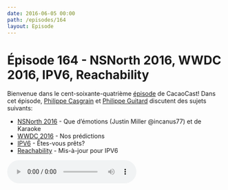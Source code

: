 ```yaml
---
date: 2016-06-05 00:00
path: /episodes/164
layout: Episode
---
```

# Épisode 164 - NSNorth 2016, WWDC 2016, IPV6, Reachability
<p>Bienvenue dans le cent-soixante-quatrième <a href="https://cacaocast.com/media/cacaocast_164.mp3" title="CacaoCast Episode 164">épisode</a> de CacaoCast! Dans cet épisode, <a href="http://www.twitter.com/philippec" title="Philippe Casgrain sur Twitter">Philippe Casgrain</a> et <a href="http://www.twitter.com/philippeguitard" title="Philippe Guitard sur Twitter">Philippe Guitard</a> discutent des sujets suivants:</p>
<ul><li><a href="https://medium.com/@nsnorth/keynote-karaoke-at-nsnorth-8614ad12532#.4edhps53j" title="NSNorth 2016">NSNorth 2016</a> - Que d’émotions (Justin Miller @incanus77) et de Karaoke</li>
<li><a href="https://developer.apple.com/wwdc/" title="WWDC 2016">WWDC 2016</a> - Nos prédictions</li>
<li><a href="https://developer.apple.com/news/?id=05042016a" title="IPV6">IPV6</a> - Êtes-vous prêts?</li>
<li><a href="https://developer.apple.com/library/ios/samplecode/Reachability/History/History.html#//apple_ref/doc/uid/DTS40007324-RevisionHistory-DontLinkElementID_1" title="Reachability">Reachability</a> - Mis-à-jour pour IPV6</li>
</ul>
<p><audio controls><source src="https://cacaocast.com/media/cacaocast_164.mp3" type="audio/mpeg"><source src="https://cacaocast.com/media/cacaocast_164.mp3" type="audio/mp4">Votre navigateur ne supporte pas l'élément audio / Your browser does not support the audio element.</audio></p>
